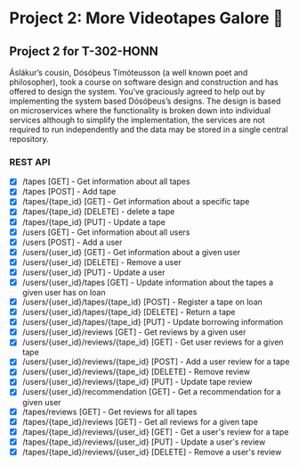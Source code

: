 # Project 2: More Videotapes Galore :vhs:
## Project 2 for T-302-HONN

Áslákur’s cousin, Dósóþeus Tímóteusson (a well known poet and philosopher), took a course on software design and construction and has offered to design the system. You’ve graciously agreed to help out by implementing the system based Dósóþeus’s designs.
The design is based on microservices where the functionality is broken down into individual services although to simplify the implementation, the services are not required to run independently and the data may be stored in a single central repository.

### REST API
- [x] /tapes [GET] - Get information about all tapes
- [x] /tapes [POST] - Add tape
- [x] /tapes/{tape_id} [GET] - Get information about a specific tape
- [x] /tapes/{tape_id} [DELETE] - delete a tape
- [x] /tapes/{tape_id} [PUT] - Update a tape
- [x] /users [GET] - Get information about all users
- [x] /users [POST] - Add a user
- [x] /users/{user_id} [GET] - Get information about a given user
- [x] /users/{user_id} [DELETE] - Remove a user
- [x] /users/{user_id} [PUT] - Update a user
- [x] /users/{user_id}/tapes [GET] - Update information about the tapes a given user has on loan
- [x] /users/{user_id}/tapes/{tape_id} [POST] - Register a tape on loan
- [x] /users/{user_id}/tapes/{tape_id} [DELETE] - Return a tape
- [x] /users/{user_id}/tapes/{tape_id} [PUT] - Update borrowing information
- [x] /users/{user_id}/reviews [GET] - Get reviews by a given user
- [x] /users/{user_id}/reviews/{tape_id} [GET] - Get user reviews for a given tape
- [x] /users/{user_id}/reviews/{tape_id} [POST] - Add a user review for a tape
- [x] /users/{user_id}/reviews/{tape_id} [DELETE] - Remove review
- [x] /users/{user_id}/reviews/{tape_id} [PUT] - Update tape review
- [x] /users/{user_id}/recommendation [GET] - Get a recommendation for a given user
- [x] /tapes/reviews [GET] - Get reviews for all tapes
- [x] /tapes/{tape_id}/reviews [GET] - Get all reviews for a given tape
- [x] /tapes/{tape_id}/reviews/{user_id} [GET] - Get a user's review for a tape
- [x] /tapes/{tape_id}/reviews/{user_id} [PUT] - Update a user's review
- [x] /tapes/{tape_id}/reviews/{user_id} [DELETE] - Remove a user's review
